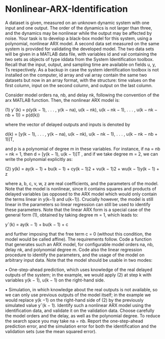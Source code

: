 # Nonlinear-ARX-Identification

A dataset is given, measured on an unknown dynamic system with one input and one output. The order of the dynamics is not larger than three, and the dynamics may be nonlinear while the output may be affected by noise. Your task is to develop a black-box model for this system, using a polynomial, nonlinear ARX model. A second data set measured on the same system is provided for validating the developed model. The two data sets will be given in a MATLAB data file, with variables id and val containing the two sets as objects of type iddata from the System Identification toolbox. Recall that the input, output, and sampling time are available on fields u, y, Ts respectively. As a backup in case the system identification toolbox is not installed on the computer, id array and val array contain the same two datasets but now in an array format, with the structure: time values on the first column, input on the second column, and output on the last column.

Consider model orders na, nb, and delay nk, following the convention of the arx MATLAB function. Then, the nonlinear ARX model is:

(1) yˆ(k) = p(y(k − 1), . . . , y(k − na), u(k − nk), u(k − nk − 1), . . . , u(k − nk − nb + 1)) = p(d(k))

where the vector of delayed outputs and inputs is denoted by 

d(k) = [y(k − 1), . . . , y(k − na), u(k − nk), u(k − nk − 1), . . . , u(k − nk − nb + 1)]T, 

and p is a polynomial of degree m in these variables. For instance, if na = nb = nk = 1, then d = [y(k − 1), u(k − 1)]T , and if we take degree m = 2, we can write the polynomial explicitly as:

(2) y(k) = ay(k − 1) + bu(k − 1) + cy(k − 1)2 + vu(k − 1)2 + wu(k − 1)y(k − 1) + z

where a, b, c, v, w, z are real coefficients, and the parameters of the model. Note that the model is nonlinear, since it contains squares and products of delayed variables (as opposed to the ARX model which would only contain the terms linear in y(k−1) and u(k−1)). Crucially however, the model is still linear in the parameters so linear regression can still be used to identify these parameters. Note that the linear ARX form is a special case of the general form (1), obtained by taking degree m = 1, which leads to:

yˆ(k) = ay(k − 1) + bu(k − 1) + c

and further imposing that the free term c = 0 (without this condition, the model would be called affine). The requirements follow. Code a function that generates such an ARX model, for configurable model orders na, nb, delay nk, and polynomial degree m. Code also the linear regression procedure to identify the parameters, and the usage of the model on arbitrary input data. Note that the model should be usable in two modes:

• One-step-ahead prediction, which uses knowledge of the real delayed outputs of the system; in the example, we would apply (2) at step k with variables y(k − 1), u(k − 1) on the right-hand side.

• Simulation, in which knowledge about the real outputs is not available, so we can only use previous outputs of the model itself; in the example we would replace y(k −1) on the right-hand side of (2) by the previously simulated value yˆ(k − 1). Identify such a nonlinear ARX model using the identification data, and validate it on the validation data. Choose carefully the model orders and the delay, as well as the polynomial degree. To reduce the search space you may take na = nb. Report the one-step-ahead prediction error, and the simulation error for both the identification and the validation sets (use the mean squared error).

